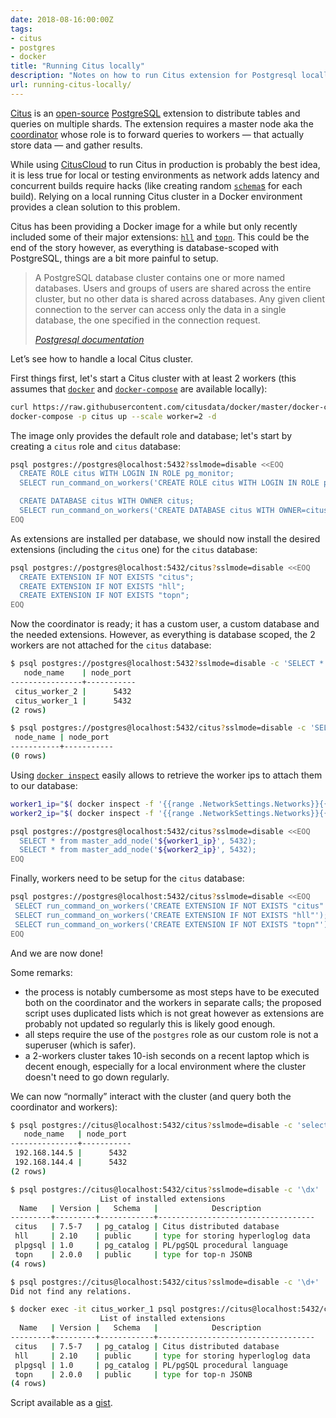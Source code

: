 ```yaml
---
date: 2018-08-16:00:00Z
tags:
- citus
- postgres
- docker
title: "Running Citus locally"
description: "Notes on how to run Citus extension for Postgresql locally (in docker)"
url: running-citus-locally/
---
```


[Citus](https://citusdata.com) is an [open-source](https://github.com/citusdata/citus) [PostgreSQL](https://www.postgresql.org/) extension to distribute tables and queries on multiple shards.
The extension requires a master node aka the [coordinator](http://docs.citusdata.com/en/v7.5/get_started/concepts.html#nodes-coordinator-and-workers) whose role is to forward queries to workers — that actually store data — and gather results.

While using [CitusCloud](https://www.citusdata.com/product/cloud) to run Citus in production is probably the best idea, it is less true for local or testing environments as network adds latency and concurrent builds require hacks (like creating random [`schema`s](https://www.postgresql.org/docs/10/static/ddl-schemas.html) for each build). Relying on a local running Citus cluster in a Docker environment provides a clean solution to this problem.

Citus has been providing a Docker image for a while but only recently included some of their major extensions: [`hll`](https://github.com/citusdata/postgresql-hll) and [`topn`](https://github.com/citusdata/postgresql-topn). This could be the end of the story however, as everything is database-scoped with PostgreSQL, things are a bit more painful to setup.

> A PostgreSQL database cluster contains one or more named databases. Users and groups of users are shared across the entire cluster, but no other data is shared across databases. Any given client connection to the server can access only the data in a single database, the one specified in the connection request.
>
> <cite>[Postgresql documentation](https://www.postgresql.org/docs/10/static/ddl-schemas.html)</cite>

Let’s see how to handle a local Citus cluster.

First things first, let's start a Citus cluster with at least 2 workers (this assumes that [`docker`](https://docs.docker.com/install/) and [`docker-compose`](https://docs.docker.com/compose/install/) are available locally):

```bash
curl https://raw.githubusercontent.com/citusdata/docker/master/docker-compose.yml >docker-compose.yml
docker-compose -p citus up --scale worker=2 -d
```

The image only provides the default role and database; let's start by creating a `citus` role and `citus` database:

```bash
psql postgres://postgres@localhost:5432?sslmode=disable <<EOQ
  CREATE ROLE citus WITH LOGIN IN ROLE pg_monitor;
  SELECT run_command_on_workers('CREATE ROLE citus WITH LOGIN IN ROLE pg_monitor');

  CREATE DATABASE citus WITH OWNER citus;
  SELECT run_command_on_workers('CREATE DATABASE citus WITH OWNER=citus');
EOQ
```

As extensions are installed per database, we should now install the desired extensions (including the `citus` one) for the `citus` database:
```bash
psql postgres://postgres@localhost:5432/citus?sslmode=disable <<EOQ
  CREATE EXTENSION IF NOT EXISTS "citus";
  CREATE EXTENSION IF NOT EXISTS "hll";
  CREATE EXTENSION IF NOT EXISTS "topn";
EOQ
```

Now the coordinator is ready; it has a custom user, a custom database and the needed extensions. However, as everything is database scoped, the 2 workers are not attached for the `citus` database:
```bash
$ psql postgres://postgres@localhost:5432?sslmode=disable -c 'SELECT * FROM master_get_active_worker_nodes()';
   node_name    | node_port
----------------+-----------
 citus_worker_2 |      5432
 citus_worker_1 |      5432
(2 rows)

$ psql postgres://postgres@localhost:5432/citus?sslmode=disable -c 'SELECT * FROM master_get_active_worker_nodes()';
 node_name | node_port
-----------+-----------
(0 rows)
```

Using [`docker inspect`](https://docs.docker.com/engine/reference/commandline/inspect/#get-an-instances-ip-address) easily allows to retrieve the worker ips to attach them to our database:
```bash
worker1_ip="$( docker inspect -f '{{range .NetworkSettings.Networks}}{{.IPAddress}}{{end}}' citus_worker_1 )"
worker2_ip="$( docker inspect -f '{{range .NetworkSettings.Networks}}{{.IPAddress}}{{end}}' citus_worker_2 )"

psql postgres://postgres@localhost:5432/citus?sslmode=disable <<EOQ
  SELECT * from master_add_node('${worker1_ip}', 5432);
  SELECT * from master_add_node('${worker2_ip}', 5432);
EOQ
```

Finally, workers need to be setup for the `citus` database:
```bash
psql postgres://postgres@localhost:5432/citus?sslmode=disable <<EOQ
 SELECT run_command_on_workers('CREATE EXTENSION IF NOT EXISTS "citus"');
 SELECT run_command_on_workers('CREATE EXTENSION IF NOT EXISTS "hll"');
 SELECT run_command_on_workers('CREATE EXTENSION IF NOT EXISTS "topn"');
EOQ
```

And we are now done!

Some remarks:

* the process is notably cumbersome as most steps have to be executed both on the coordinator and the workers in separate calls; the proposed script uses duplicated lists which is not great however as extensions are probably not updated so regularly this is likely good enough.
* all steps require the use of the `postgres` role as our custom role is not a superuser (which is safer).
* a 2-workers cluster takes 10-ish seconds on a recent laptop which is decent enough, especially for a local environment where the cluster doesn't need to go down regularly.

We can now “normally” interact with the cluster (and query both the coordinator and workers):

```bash
$ psql postgres://citus@localhost:5432/citus?sslmode=disable -c 'select * FROM master_get_active_worker_nodes();'
   node_name   | node_port 
---------------+-----------
 192.168.144.5 |      5432
 192.168.144.4 |      5432
(2 rows)

$ psql postgres://citus@localhost:5432/citus?sslmode=disable -c '\dx'
                    List of installed extensions
  Name   | Version |   Schema   |            Description            
---------+---------+------------+-----------------------------------
 citus   | 7.5-7   | pg_catalog | Citus distributed database
 hll     | 2.10    | public     | type for storing hyperloglog data
 plpgsql | 1.0     | pg_catalog | PL/pgSQL procedural language
 topn    | 2.0.0   | public     | type for top-n JSONB
(4 rows)

$ psql postgres://citus@localhost:5432/citus?sslmode=disable -c '\d+'
Did not find any relations.

$ docker exec -it citus_worker_1 psql postgres://citus@localhost:5432/citus?sslmode=disable -c "\dx"
                    List of installed extensions
  Name   | Version |   Schema   |            Description            
---------+---------+------------+-----------------------------------
 citus   | 7.5-7   | pg_catalog | Citus distributed database
 hll     | 2.10    | public     | type for storing hyperloglog data
 plpgsql | 1.0     | pg_catalog | PL/pgSQL procedural language
 topn    | 2.0.0   | public     | type for top-n JSONB
(4 rows)
```

Script available as a [gist](https://gist.github.com/marchelbling/8a0b47e82d0993c8a5a4726611d5ccfd).
